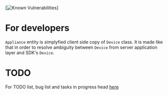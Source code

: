 [![Known Vulnerabilities](https://snyk.io/test/github/CIRCULARKA/DevSpectorServer/badge.svg)]
# For developers
```Appliance``` entity is simplyfied client side copy of ```Device``` class. It is made like that in order to resolve ambiguity between ```Device``` from server application layer and SDK's ```Device```.

# TODO
For TODO list, bug list and tasks in progress head [here](https://github.com/CIRCULARKA/DevSpectorServer/projects/1)
